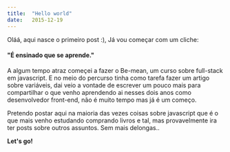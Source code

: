 ```yaml
---
title:  "Hello world"
date:   2015-12-19
---
```


Oláá, aqui nasce o primeiro post :), Já vou começar com um cliche:

#### "É ensinado que se aprende."

A algum tempo atraz começei a fazer o Be-mean, um curso sobre full-stack em javascript. E no meio do percurso tinha como tarefa fazer um artigo sobre variáveis, dai veio a vontade de escrever um pouco mais para compartilhar o que venho aprendendo ai nesses dois anos como desenvolvedor front-end, não é muito tempo mas já é um começo.

Pretendo postar aqui na maioria das vezes coisas sobre javascript que é o que mais venho estudando comprando livros e tal, mas provavelmente ira ter posts sobre outros assuntos.
Sem mais delongas..

**Let's go!**